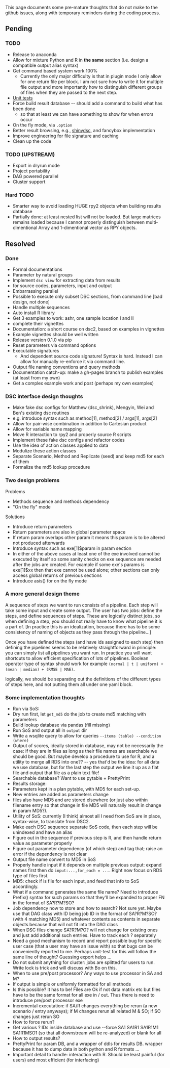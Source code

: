 This page documents some pre-mature thoughts that do not make to the github issues, along with temporary reminders during the coding process.

## Pending
### TODO
*  Release to anaconda
*  Allow for mixture Python and R in **the same** section (i.e. design a compatible output alias syntax)
*  Get command based system work 100%
   *  Currently the only major difficulty is that in plugin mode I only allow for one return file per block. I am not sure how to write it for multiple file output and more importantly how to distinguish different groups of files when they are passed to the next step.
*  [Unit tests](https://github.com/stephenslab/dsc2/issues/6)
*  Force build result database -- should add a command to build what has been done
   * so that at least we can have something to show for when errors occur
*  On the fly mode, via `.option`
*  Better result browsing, e.g., [shinydsc](https://github.com/stephenslab/shinydsc), and fancybox implementation
*  Improve engineering for file signature and caching
*  Clean up the code

### TODO (UPSTREAM)
*  Export in dryrun mode
*  Project portability
*  DAG powered parallel 
*  Cluster support

### Hard TODO
*  Smarter way to avoid loading HUGE rpy2 objects when building results database
  * Partially done: at least nested list will not be loaded. But large matrices remains loaded because I cannot properly distinguish between multi-dimentional Array and 1-dimentional vector as RPY objects.

## Resolved
### Done
*  Formal documentations
*  Parameter by natural groups
*  Implement `dsc view` for extracting data from results
 *  for source codes, parameters, input and output
*  Embarrassing parallel
*  Possible to execute only subset DSC sections, from command line [bad design, not done]
*  Handle multiple sequences
*  Auto install R library
*  Get 3 examples to work: ashr, one sample location I and II
 *  complete their vignettes
*  Documentation: a short course on dsc2, based on examples in vignettes
 *  Example vignettes should be well written
*  Release version 0.1.0 via pip
*  Reset parameters via command options
*  Executable signatures
   * And dependent source code signature! Syntax is hard. Instead I can allow for manually re-enforce it via command line.
*  Output file naming conventions and query methods
*  Documentation catch-up: make a gh-pages branch to publish examples (at least from my own)
*  Get a complex example work and post (perhaps my own examples)

### DSC interface design thoughts
*  Make fake dsc configs for Matthew (dsc_shrink), Mengyin, Wei and Ben's existing dsc routines
 *  e.g. introduce syntax such as method[1], method[2] / args[1], args[2]
 *  Allow for pair-wise combination in addition to Cartesian product
 *  Allow for variable name mapping
*  Move R interaction to rpy2 and properly source R scripts
*  Implement these fake dsc configs and refactor codes
 *  Use the idea of action classes applied to data
 *  Modulize these action classes
 *  Separate Scenario, Method and Replicate (seed) and keep md5 for each of them
 *  Formalize the md5 lookup procedure

### Two design problems
Problems

*  Methods sequence and methods dependency
*  "On the fly" mode

Solutions

*  Introduce return parameters
 *  Return parameters are also in global parameter space
 *  If return param overlaps other param it means this param is to be altered not produced afterwards
 *  Introduce syntax such as exe[1]$param in param section
 *  In either of the above cases at least one of the exe involved cannot be executed by itself so some sanity checks on exe sequence are needed after the jobs are created. For example if some exe's params is exe[1]$xx then that exe cannot be used alone; other sections can only access global returns of previous sections
*  Introduce asis() for on the fly mode

### A more general design theme
A sequence of steps we want to run consists of a pipeline. Each step will take some input and create some output. The user has two jobs: define the steps, and define sequences of steps. These are logically distinct jobs, so when defining a step, you should not really have to know what pipeline it is a part of. [In practice this is an idealization, because there has to be some consistency of naming of objects as they pass through the pipeline…]

Once you have defined the steps (and have ids assigned to each step) then defining the pipelines seems to be relatively straightforward in principle: you can simply list all pipelines you want run. In practice you will want shortcuts to allow efficient specification of lots of pipelines. Boolean operator type of syntax should work for example `(normal | t | uniform) + (mean | median) + (RMSE | MAE)`.

logically, we should be separating out the definitions of the different types of steps here, and not putting them all under one yaml block.

### Some implementation thoughts
*  Run via SoS:
 *  Dry run first, let `get_md5` do the job to create md5 matching with parameters
 *  Build lookup database via pandas (fill missing)
 *  Run SoS and output all in `output` dir
 *  Write a wsqlite query to allow for queries `--items (table) --condition (where)`
 *  Output of scores, ideally stored in database, may not be necessarily the case: if they are in files as long as their file names are searchable we should be good. But maybe develop a procedure to use for R, and a utility to merge all RDS into one?? -- yes that'd be the idea: for all data we use database, but for the last step the output we line it up as a flat file and output that file as a plain text file!
*  Searchable database? Want to use pytable + PrettyPrint
*  Results storage:
 *  Parameters kept in a plan pytable, with MD5 for each set-up.
 *  New entries are added as parameters change
 *  files also have MD5 and are stored elsewhere (or just also within filename entry so that change in file MD5 will naturally result in change in param MD5?).
*  Utility of SoS: currently (I think) almost all I need from SoS are in place, syntax-wise, to translate from DSC2.
 *  Make each DSC sequence separate SoS code, then each step will be unindexed and have an alias
 *  Figure out in the sequence if previous step is R, and then handle return value as parameter properly
 *  Figure out parameter dependency (of which step) and tag that; raise an error if the dependency is not clear
 *  Output file name convert to MD5 in SoS
 *  Properly handle input if it depends on multiple previous output: expand names first then do `input:...,for_each = ...`. Right now focus on RDS type of files first.
*  MD5: check if is file for each input, and feed that info to SoS accordingly.
*  What if a command generates the same file name? Need to introduce Prefix() syntax for such params so that they'll be expanded to proper FN in the format of SA?R?M?SO?
*  Job dependency now to store and how to search? Not sure yet. Maybe use that DAG class with ID being job ID in the format of SA?R?M?SO? (with 4 matching MD5) and whatever contents as contents in separate objects because that will not fit into the DAG class
*  When DSC files change SA?R?M?O? will not change for existing ones and just add additional such entries. Have to track each ? separately
*  Need a good mechanism to record and report possible bug for specific user case (that a user may have an issue with) so that bugs can be conveniently reported to me. Perhaps unit-test for this will follow the same line of thought? Guessing export helps ...
*  Do not submit anything for cluster: jobs are splitted for users to run. Write lock is trick and will discuss with Bo on this.
*  When to use pre/post processor? Any ways to use processor in SA and M?
 *  If output is simple or uniformly formatted for all methods
 *  Is this possible? It has to be! Files are Ok if not data matrix etc but files have to be the same format for all exe in / out. Thus there is need to introduce pre/post processor exe
*  Incremental executation: if SA/R changes everything be rerun (a new scenario / entry anyways); if M changes rerun all related M & SO; if SO changes just rerun SO
*  How to force rerun?
 *  Get various ? IDs inside database and use --force SA1 SA1R1 SA1R1M1 SA1R1MSO1 (so that all downstream will be re-analyzed) or blank for all
*  How to output results?
 *  PrettyPrint for param DB, and a wrapper of ddls for results DB. wrapper because it has to dump data in both python and R formats ...
*  Important detail to handle: interaction with R. Should be least painful (for users) and most efficient (for interfacing)
